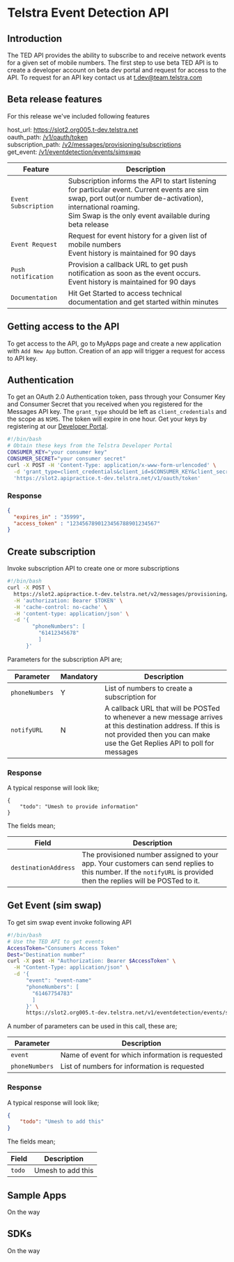 # Telstra Event Detection API
## Introduction
The TED API provides the ability to subscribe to and receive network events for a given set of mobile numbers.
The first step to use beta TED API is to create a developer account on beta dev portal and request for access to the API. To request for an API key contact us at [t.dev@team.telstra.com](t.dev@team.telstra.com)

## Beta release features
For this release we've included following features

host_url: https://slot2.org005.t-dev.telstra.net <br>
oauth_path: [/v1/oauth/token](https://slot2.org005.t-dev.telstra.net/v1/oauth/token) <br>
subscription_path: [/v2/messages/provisioning/subscriptions](https://slot2.org005.t-dev.telstra.net/v2/messages/provisioning/subscriptions) <br>
get_event: [/v1/eventdetection/events/simswap](https://slot2.org005.t-dev.telstra.net/v1/eventdetection/events/simswap) <br>


| Feature | Description |
| --- | --- |
| `Event Subscription` | Subscription informs the API to start listening for particular event. Current events are sim swap, port out(or number de-activation), international roaming. <br> Sim Swap is the only event available during beta release  |
| `Event Request` | Request for event history for a given list of mobile numbers <br> Event history is maintained for 90 days|
| `Push notification` | Provision a callback URL to get push notification as soon as the event occurs. <br> Event history is maintained for 90 days |
| `Documentation` | Hit Get Started to access technical documentation and get started within minutes |

## Getting access to the API
To get access to the API, go to MyApps page and create a new application with `Add New App` button. Creation of an app will trigger a request for access to API key.

## Authentication
To get an OAuth 2.0 Authentication token, pass through your Consumer Key and Consumer Secret that you received when you registered for the Messages API key. The `grant_type` should be left as `client_credentials` and the scope as `NSMS`. The token will expire in one hour. Get your keys by registering at our [Developer Portal](https://test-apac-demo3.devportal.apigee.com/).
```sh
#!/bin/bash
# Obtain these keys from the Telstra Developer Portal
CONSUMER_KEY="your consumer key"
CONSUMER_SECRET="your consumer secret"
curl -X POST -H 'Content-Type: application/x-www-form-urlencoded' \
  -d 'grant_type=client_credentials&client_id=$CONSUMER_KEY&client_secret=CONSUMER_SECRET&scope=NSMS' \
  'https://slot2.apipractice.t-dev.telstra.net/v1/oauth/token'
```
### Response
```json
{
  "expires_in" : "35999",
  "access_token" : "1234567890123456788901234567"
}
```

## Create subscription
Invoke subscription API to create one or more subscriptions
```sh
#!/bin/bash
curl -X POST \
  https://slot2.apipractice.t-dev.telstra.net/v2/messages/provisioning/subscriptions \
  -H 'authorization: Bearer $TOKEN' \
  -H 'cache-control: no-cache' \
  -H 'content-type: application/json' \
  -d '{
        "phoneNumbers": [
          "61412345678"
          ]
      }'
```
Parameters for the subscription API are;

| Parameter |Mandatory| Description |
| --- | --- | --- |
| `phoneNumbers` | Y | List of numbers to create a subscription for |
| `notifyURL` | N | A callback URL that will be POSTed to whenever a new message arrives at this destination address. If this is not provided then you can make use the Get Replies API to poll for messages |
### Response
A typical response will look like;
```
{
    "todo": "Umesh to provide information"
}
```
The fields mean;

| Field | Description |
| --- | --- |
| `destinationAddress` | The provisioned number assigned to your app. Your customers can send replies to this number. If the `notifyURL` is provided then the replies will be POSTed to it. |

## Get Event (sim swap)
To get sim swap event invoke following API
```sh
#!/bin/bash
# Use the TED API to get events
AccessToken="Consumers Access Token"
Dest="Destination number"
curl -X post -H "Authorization: Bearer $AccessToken" \
  -H "Content-Type: application/json" \
  -d '{
      "event": "event-name"
      "phoneNumbers": [
        "61467754783"
        ]
      }' \
      https://slot2.org005.t-dev.telstra.net/v1/eventdetection/events/simswap
```
A number of parameters can be used in this call, these are;

| Parameter | Description |
| --- | --- |
| `event` | Name of event for which information is requested |
| `phoneNumbers` | List of numbers for information is requested |

### Response
A typical response will look like;
```json
{
    "todo": "Umesh to add this"
}
```
The fields mean;

| Field | Description |
| --- | --- |
| `todo` | Umesh to add this |


## Sample Apps
On the way

## SDKs
On the way
